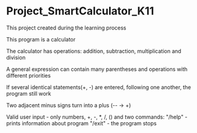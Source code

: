 # Project_SmartCalculator_K11
This project created during the learning 
process

This program is a calculator

The calculator has operations: 
addition, subtraction, multiplication 
and division

A general expression can contain many 
parentheses and operations with different 
priorities

If several identical statements(+, -) 
are entered, following one another, 
the program still work

Two adjacent minus signs turn into 
a plus (-- -> +)

Valid user input - only numbers, +, -, *, 
/, () and two commands:
"/help" - prints information about program
"/exit" - the program stops
